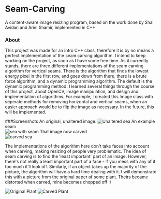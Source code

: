 # Seam-Carving
A content-aware image resizing program, based on the work done by Shai Avidan and Ariel Shamir, implemented in C++

### About
This project was made for an intro C++ class, therefore it is by no means a perfect implementation of the seam carving algorithm. I intend to keep working on the project, as soon as I have some free time. As it currently stands, there are three different implementations of the seam carving algorithm for vertical seams. There is the algorithm that finds the lowest energy pixel in the first row, and goes down from there, there is a brute force algorithm, and a dynamic programming algorithm. The default is the dynamic programming method. I learned several things through the course of this project, about OpenCV, image manipulation, and design and implementation of algorithms. For example, I created this Image class with seperate methods for removing horizontal and vertical seams, when an easier approach would be to flip the image as necessary. In the future, this will be implemented.

###Screenshots
An original, unaltered image: 
![Unaltered sea](https://github.com/Aaron-G-9/Seam-Carving/pictures/sea-thai.jpg) 
An example seam  
![sea with seam](https://github.com/Aaron-G-9/Seam-Carving/pictures/SEAM_sea.png) 
That image now carved  
![carved sea](https://github.com/Aaron-G-9/Seam-Carving/pictures/sea-carved.png) 


The implementations of the algorithm here don't take faces into account when carving, making resizing of people very problematic. The idea of seam carving is to find the 'least important' part of an image. However, there's not really a least important part of a face - if you mess with any of it too much it'll look off. Similarly, if an object takes up the majority of the picture, the algorithm will have a hard time dealing with it. I will demonstrate this with a picture from the original paper of some plant. Theirs became distorted when carved, mine becomes chopped off :/  


![Original Plant](https://github.com/Aaron-G-9/Seam-Carving/pictures/bad-plant.png) 
![Carved Plant](https://github.com/Aaron-G-9/Seam-Carving/pictures/plant-carved.png) 

